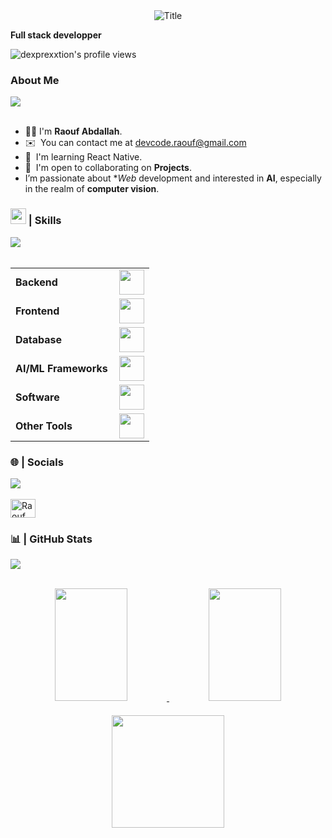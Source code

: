 <!--Hi ![](https://user-images.githubusercontent.com/18350557/176309783-0785949b-9127-417c-8b55-ab5a4333674e.gif)My name is SAYOUD Lynda-->

<div align="center">
  <img src="https://readme-typing-svg.herokuapp.com?font=Architects+Daughter&color=%2338C2FF&size=50&center=true&vCenter=true&height=60&width=600&lines=Hi!+I'm+Lynda+SAYOUD;Welcome+to+my+profile!" alt="Title"></img>
</div>
<p><b> Full stack developper </b></p>

<p align="left"> <img src="https://komarev.com/ghpvc/?username=raoufslv&label=Profile%20views&color=8caaee&style=for-the-badge" alt="dexprexxtion's profile views" /> </p>

### About Me 
<img src="https://user-images.githubusercontent.com/73097560/115834477-dbab4500-a447-11eb-908a-139a6edaec5c.gif"><br><br>
* 👋🏻 I'm **Raouf Abdallah**.
* ✉️  You can contact me at [devcode.raouf@gmail.com](mailto:devcode.raouf@gmail.com)
* 🧠  I'm learning React Native.
* 🤝  I'm open to collaborating on **Projects**.
* I’m passionate about **Web* development and interested in **AI**, especially in the realm of **computer vision**.

### <img src="https://media2.giphy.com/media/QssGEmpkyEOhBCb7e1/giphy.gif?cid=ecf05e47a0n3gi1bfqntqmob8g9aid1oyj2wr3ds3mg700bl&rid=giphy.gif" width ="25"> | Skills 
<img src="https://user-images.githubusercontent.com/73097560/115834477-dbab4500-a447-11eb-908a-139a6edaec5c.gif"><br><br>
<table>
    <tr>
        <td style="font-weight: bold; padding-right: 10px; vertical-align: middle; border: none;">Backend</td>
        <td><img height="40" src="https://skillicons.dev/icons?i=nodejs,express,django,php,java,cs,c"/></td>
    </tr>
    <tr>
        <td style="font-weight: bold; padding-right: 10px; vertical-align: middle; border: none;">Frontend</td>
        <td><img height="40" src="https://skillicons.dev/icons?i=html,css,js,bootstrap,flutter"/></td>
    </tr>
    <tr>
        <td style="font-weight: bold; padding-right: 10px; vertical-align: middle; border: none;">Database</td>
        <td><img height="40" src="https://skillicons.dev/icons?i=mysql,mongodb"/></td>
    </tr>
    <tr>
        <td style="font-weight: bold; padding-right: 10px; vertical-align: middle; border: none;">AI/ML Frameworks</td>
        <td><img height="40" src="https://skillicons.dev/icons?i=pytorch,tensorflow,opencv,anaconda"/></td>
    </tr>
    <tr>
        <td style="font-weight: bold; padding-right: 10px; vertical-align: middle; border: none;">Software</td>
        <td><img height="40" src="https://skillicons.dev/icons?i=ai,figma,vscode"/></td>
    </tr>
    <tr>
        <td style="font-weight: bold; padding-right: 10px; vertical-align: middle; border: none;">Other Tools</td>
        <td><img height="40" src="https://skillicons.dev/icons?i=arduino,linux"/></td>
    </tr>
</table>


### 🌐 | Socials
<img src="https://user-images.githubusercontent.com/73097560/115834477-dbab4500-a447-11eb-908a-139a6edaec5c.gif"><br><br>
<a href="https://www.linkedin.com/in/raoufslv/" target="blank"><img align="center" src="https://raw.githubusercontent.com/rahuldkjain/github-profile-readme-generator/master/src/images/icons/Social/linked-in-alt.svg" alt="Raouf Abdallah" height="30" width="40" /></a>


### 📊 | GitHub Stats
<img src="https://user-images.githubusercontent.com/73097560/115834477-dbab4500-a447-11eb-908a-139a6edaec5c.gif"><br><br>
<div align="center">
  <!-- GitHub Stats Card -->
  <a href="http://www.github.com/raoufslv">
    <img height="180em" width="48%" src="https://github-readme-stats.vercel.app/api?username=raoufslv&show_icons=true&theme=algolia&hide_border=true" />
  </a>
  
  <!-- Most Used Languages Card -->
  <a href="http://www.github.com/raoufslv">
    <img height="180em" width="48%" src="https://github-readme-stats.vercel.app/api/top-langs/?username=raoufslv&layout=compact&langs_count=8&hide_border=true&theme=algolia" />
  </a>
</div>

<div align="center" style="margin-top: 20px;">
  <!-- GitHub Streak Stats Card -->
  <a href="http://www.github.com/raoufslv">
    <img height="180em" src="https://github-readme-streak-stats.herokuapp.com/?user=raoufslv&theme=algolia&hide_border=true" />
  </a>
</div>

  <!--![Lynda's GitHub stats](https://github-readme-stats.vercel.app/api?username=raoufslv&show_icons=true&theme=radical)-->

<!--![Top Langs](https://github-readme-stats.vercel.app/api/top-langs/?username=raoufslv&layout=compact)-->
